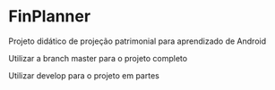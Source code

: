 # FinPlanner
Projeto didático de projeção patrimonial para aprendizado de Android

Utilizar a branch master para o projeto completo

Utilizar develop para o projeto em partes
